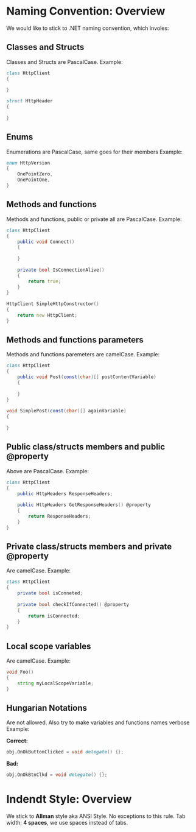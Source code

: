 Naming Convention: Overview
===========================
We would like to stick to .NET naming convention, which involes:

Classes and Structs
-------------------------
Classes and Structs are PascalCase.
Example:

```D
class HttpClient
{
 	
}

struct HttpHeader
{
 
}
```
 
Enums
-------------------------
Enumerations are PascalCase, same goes for their members
Example:

```D
enum HttpVersion
{
    OnePointZero,
 	OnePointOne,
}
```
 
Methods and functions
-------------------------
Methods and functions, public or private all are PascalCase.
Example:

```D
class HttpClient
{
    public void Connect()
	{
	
	}
	
	private bool IsConnectionAlive()
	{
		return true;
	}
}
 
HttpClient SimpleHttpConstructor()
{
 	return new HttpClient;
}
```
 
Methods and functions parameters
-------------------------
Methods and functions paremeters are camelCase.
Example:

```D
class HttpClient
{
 	public void Post(const(char)[] postContentVariable)
 	{
 	
 	}
}
 
void SimplePost(const(char)[] againVariable)
{
 
}
```
 
Public class/structs members and public @property
-------------------------
Above are PascalCase. 
Example:

```D
class HttpClient
{
 	public HttpHeaders ResponseHeaders;
 	
 	public HttpHeaders GetResponseHeaders() @property
 	{
 		return ResponseHeaders;
 	}
}
```
 
Private class/structs members and private @property
-------------------------
Are camelCase.
Example:

```D
class HttpClient
{
 	private bool isConneted;
 	
 	private bool checkIfConnected() @property
 	{
 		return isConnected;
 	}
}
```
 
Local scope variables
-------------------------
Are camelCase.
Example:

```D
void Foo()
{
 	string myLocalScopeVariable;
}
```
 
Hungarian Notations
-------------------------
Are not allowed.
Also try to make variables and functions names verbose
Example:

__Correct:__
```D
obj.OnOkButtonClicked = void delegate() {};
```

__Bad:__
```D
obj.OnOkBtnClkd = void delegate() {};
```


Indendt Style: Overview
===========================
We stick to __Allman__ style aka ANSI Style. No exceptions to this rule.
Tab width: __4 spaces__, we use spaces instead of tabs.
